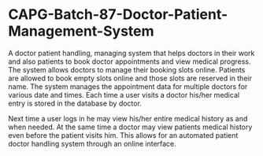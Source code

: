 # CAPG-Batch-87-Doctor-Patient-Management-System

A doctor patient handling, managing system that helps doctors in their work and also patients to book doctor appointments and view medical progress. The system allows doctors to manage their booking slots online. Patients are allowed to book empty slots online and those slots are reserved in their name. The system manages the appointment data for multiple doctors for various date and times. Each time a user visits a doctor his/her medical entry is stored in the database by doctor.

Next time a user logs in he may view his/her entire medical history as and when needed. At the same time a doctor may view patients medical history even before the patient visits him. This allows for an automated patient doctor handling system through an online interface.
